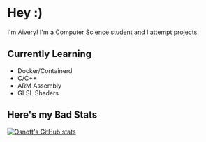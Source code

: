 # Hey :)

I'm Aivery! I'm a Computer Science student and I attempt projects.

## Currently Learning
- Docker/Containerd
- C/C++
- ARM Assembly
- GLSL Shaders

## Here's my Bad Stats

[![Osnott's GitHub stats](https://github-readme-stats.vercel.app/api?username=osnott)](https://github.com/anuraghazra/github-readme-stats)
